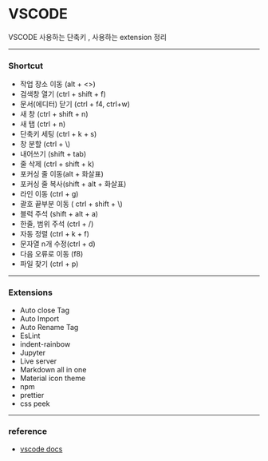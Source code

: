 # VSCODE

 VSCODE 사용하는 단축키 , 사용하는 extension 정리

***
### Shortcut
  - 작업 장소 이동 (alt + <>)
  - 검색창 열기 (ctrl + shift + f)
  - 문서(에디터) 닫기 (ctrl + f4, ctrl+w)
  - 새 창 (ctrl + shift + n)
  - 새 탭 (ctrl + n)
  - 단축키 세팅 (ctrl + k + s)
  - 창 분할 (ctrl + \\)
  - 내어쓰기 (shift + tab)
  - 줄 삭제 (ctrl + shift + k)
  - 포커싱 줄 이동(alt + 화살표)
  - 포커싱 줄 복사(shift + alt + 화살표)
  - 라인 이동 (ctrl + g)
  - 괄호 끝부분 이동 ( ctrl + shift + \\)
  - 블럭 주석 (shift + alt + a)
  - 한줄, 범위 주석 (ctrl + /)
  - 자동 정렬 (ctrl + k + f)
  - 문자열 n개 수정(ctrl + d)
  - 다음 오류로 이동 (f8)
  - 파일 찾기 (ctrl + p)

***
### Extensions
  - Auto close Tag
  - Auto Import
  - Auto Rename Tag
  - EsLint
  - indent-rainbow
  - Jupyter
  - Live server
  - Markdown all in one
  - Material icon theme
  - npm
  - prettier
  - css peek

***
### reference
- [vscode docs](https://code.visualstudio.com/docs)
